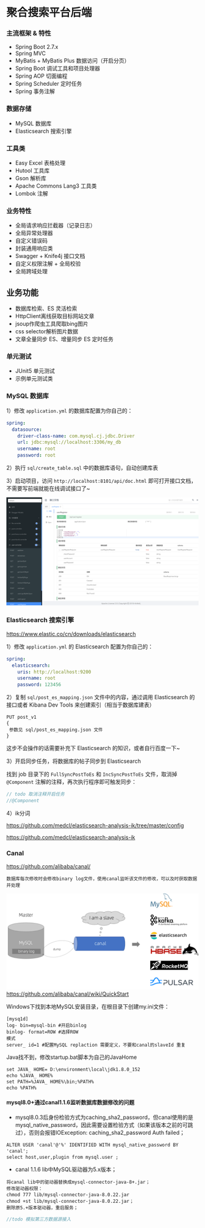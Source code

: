 # 聚合搜索平台后端

### 主流框架 & 特性

- Spring Boot 2.7.x
- Spring MVC
- MyBatis + MyBatis Plus 数据访问（开启分页）
- Spring Boot 调试工具和项目处理器
- Spring AOP 切面编程
- Spring Scheduler 定时任务
- Spring 事务注解

### 数据存储

- MySQL 数据库
- Elasticsearch 搜索引擎

### 工具类

- Easy Excel 表格处理
- Hutool 工具库
- Gson 解析库
- Apache Commons Lang3 工具类
- Lombok 注解

### 业务特性

- 全局请求响应拦截器（记录日志）
- 全局异常处理器
- 自定义错误码
- 封装通用响应类
- Swagger + Knife4j 接口文档
- 自定义权限注解 + 全局校验
- 全局跨域处理

## 业务功能

- 数据库检索、ES 灵活检索
- HttpClient离线获取目标网站文章
- jsoup作爬虫工具爬取bing图片
- css selector解析图片数据
- 文章全量同步 ES、增量同步 ES 定时任务

### 单元测试

- JUnit5 单元测试
- 示例单元测试类


### MySQL 数据库

1）修改 `application.yml` 的数据库配置为你自己的：

```yml
spring:
  datasource:
    driver-class-name: com.mysql.cj.jdbc.Driver
    url: jdbc:mysql://localhost:3306/my_db
    username: root
    password: root
```

2）执行 `sql/create_table.sql` 中的数据库语句，自动创建库表

3）启动项目，访问 `http://localhost:8101/api/doc.html` 即可打开接口文档，不需要写前端就能在线调试接口了~

![](doc/swagger.png)

### Elasticsearch 搜索引擎

https://www.elastic.co/cn/downloads/elasticsearch

1）修改 `application.yml` 的 Elasticsearch 配置为你自己的：

```yml
spring:
  elasticsearch:
    uris: http://localhost:9200
    username: root
    password: 123456
```

2）复制 `sql/post_es_mapping.json` 文件中的内容，通过调用 Elasticsearch 的接口或者 Kibana Dev Tools 来创建索引（相当于数据库建表）

```
PUT post_v1
{
 参数见 sql/post_es_mapping.json 文件
}
```

这步不会操作的话需要补充下 Elasticsearch 的知识，或者自行百度一下~

3）开启同步任务，将数据库的帖子同步到 Elasticsearch

找到 job 目录下的 `FullSyncPostToEs` 和 `IncSyncPostToEs` 文件，取消掉 `@Component` 注解的注释，再次执行程序即可触发同步：


```java
// todo 取消注释开启任务
//@Component
```
4）ik分词

https://github.com/medcl/elasticsearch-analysis-ik/tree/master/config

https://github.com/medcl/elasticsearch-analysis-ik



### Canal
https://github.com/alibaba/canal/
````
数据库每次修改时会修改binary log文件，使用canal监听该文件的修改，可以及时获取数据并处理
````
![img.png](img.png)
https://github.com/alibaba/canal/wiki/QuickStart

Windows下找到本地MySQL安装目录，在根目录下创建my.ini文件：
````
[mysq1d]
log- bin=mysql-bin #开启binlog
binlog- format=ROW #选择ROW
模式
server_ id=1 #配置MySQL replaction 需要定义，不要和canal的slaveId 重复
````
Java找不到，修改startup.bat脚本为自己的JavaHome
````
set JAVA_ HOME= D:\environment\local\jdk1.8.0_152
echo %JAVA_ HOME%
set PATH=%JAVA_ HOME%\bin;%PATH%
echo %PATH%
````
#### mysql8.0+通过canal1.1.6监听数据库数据修改的问题
- mysql8.0.3后身份检验方式为caching_sha2_password，但canal使用的是mysql_native_password，因此需要设置检验方式（如果该版本之前的可跳过），否则会报错IOException: caching_sha2_password Auth failed；
````
ALTER USER 'canal'@'%' IDENTIFIED WITH mysql_native_password BY 'canal';
select host,user,plugin from mysql.user ;
````
- canal 1.1.6 lib中MySQL驱动器为5.x版本；
````
将canal lib中的驱动器替换成mysql-connector-java-8+.jar；
修改驱动器权限：
chmod 777 lib/mysql-connector-java-8.0.22.jar
chmod +st lib/mysql-connector-java-8.0.22.jar；
删除原5.+版本驱动器，重启服务；
````

````java
//todo 模拟第三方数据源接入

````
